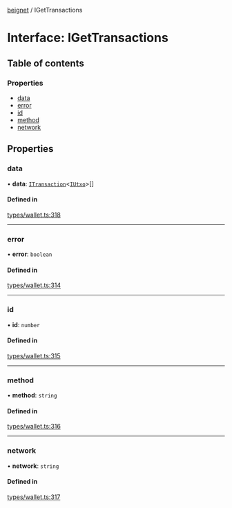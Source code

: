 [beignet](../README.md) / IGetTransactions

# Interface: IGetTransactions

## Table of contents

### Properties

- [data](IGetTransactions.md#data)
- [error](IGetTransactions.md#error)
- [id](IGetTransactions.md#id)
- [method](IGetTransactions.md#method)
- [network](IGetTransactions.md#network)

## Properties

### data

• **data**: [`ITransaction`](ITransaction.md)\<[`IUtxo`](IUtxo.md)\>[]

#### Defined in

[types/wallet.ts:318](https://github.com/synonymdev/beignet/blob/7c83290/src/types/wallet.ts#L318)

___

### error

• **error**: `boolean`

#### Defined in

[types/wallet.ts:314](https://github.com/synonymdev/beignet/blob/7c83290/src/types/wallet.ts#L314)

___

### id

• **id**: `number`

#### Defined in

[types/wallet.ts:315](https://github.com/synonymdev/beignet/blob/7c83290/src/types/wallet.ts#L315)

___

### method

• **method**: `string`

#### Defined in

[types/wallet.ts:316](https://github.com/synonymdev/beignet/blob/7c83290/src/types/wallet.ts#L316)

___

### network

• **network**: `string`

#### Defined in

[types/wallet.ts:317](https://github.com/synonymdev/beignet/blob/7c83290/src/types/wallet.ts#L317)
